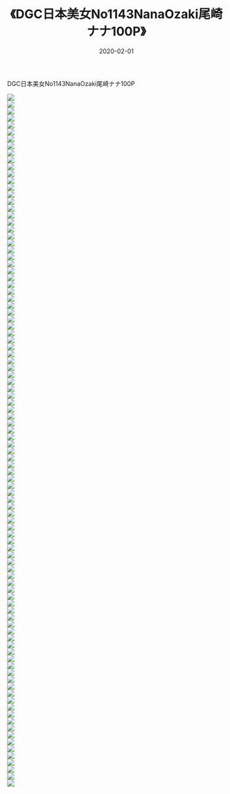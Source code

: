 ﻿---
layout: post
title:  《DGC日本美女No1143NanaOzaki尾崎ナナ100P》
date:   2020-02-01
img: http://img.660000.xyz/Sharelink/性感/2020/DGC日本美女No1143NanaOzaki尾崎ナナ100P/000.jpg
categories: [美女, 清纯, 唯美]
---

DGC日本美女No1143NanaOzaki尾崎ナナ100P

  ![](http://img.660000.xyz/Sharelink/性感/2020/DGC日本美女No1143NanaOzaki尾崎ナナ100P/001.jpg) <br> ![](http://img.660000.xyz/Sharelink/性感/2020/DGC日本美女No1143NanaOzaki尾崎ナナ100P/002.jpg) <br> ![](http://img.660000.xyz/Sharelink/性感/2020/DGC日本美女No1143NanaOzaki尾崎ナナ100P/003.jpg) <br> ![](http://img.660000.xyz/Sharelink/性感/2020/DGC日本美女No1143NanaOzaki尾崎ナナ100P/004.jpg) <br> ![](http://img.660000.xyz/Sharelink/性感/2020/DGC日本美女No1143NanaOzaki尾崎ナナ100P/005.jpg) <br> ![](http://img.660000.xyz/Sharelink/性感/2020/DGC日本美女No1143NanaOzaki尾崎ナナ100P/006.jpg) <br> ![](http://img.660000.xyz/Sharelink/性感/2020/DGC日本美女No1143NanaOzaki尾崎ナナ100P/007.jpg) <br> ![](http://img.660000.xyz/Sharelink/性感/2020/DGC日本美女No1143NanaOzaki尾崎ナナ100P/008.jpg) <br> ![](http://img.660000.xyz/Sharelink/性感/2020/DGC日本美女No1143NanaOzaki尾崎ナナ100P/009.jpg) <br> ![](http://img.660000.xyz/Sharelink/性感/2020/DGC日本美女No1143NanaOzaki尾崎ナナ100P/010.jpg) <br> ![](http://img.660000.xyz/Sharelink/性感/2020/DGC日本美女No1143NanaOzaki尾崎ナナ100P/011.jpg) <br> ![](http://img.660000.xyz/Sharelink/性感/2020/DGC日本美女No1143NanaOzaki尾崎ナナ100P/012.jpg) <br> ![](http://img.660000.xyz/Sharelink/性感/2020/DGC日本美女No1143NanaOzaki尾崎ナナ100P/013.jpg) <br> ![](http://img.660000.xyz/Sharelink/性感/2020/DGC日本美女No1143NanaOzaki尾崎ナナ100P/014.jpg) <br> ![](http://img.660000.xyz/Sharelink/性感/2020/DGC日本美女No1143NanaOzaki尾崎ナナ100P/015.jpg) <br> ![](http://img.660000.xyz/Sharelink/性感/2020/DGC日本美女No1143NanaOzaki尾崎ナナ100P/016.jpg) <br> ![](http://img.660000.xyz/Sharelink/性感/2020/DGC日本美女No1143NanaOzaki尾崎ナナ100P/017.jpg) <br> ![](http://img.660000.xyz/Sharelink/性感/2020/DGC日本美女No1143NanaOzaki尾崎ナナ100P/018.jpg) <br> ![](http://img.660000.xyz/Sharelink/性感/2020/DGC日本美女No1143NanaOzaki尾崎ナナ100P/019.jpg) <br> ![](http://img.660000.xyz/Sharelink/性感/2020/DGC日本美女No1143NanaOzaki尾崎ナナ100P/020.jpg) <br> ![](http://img.660000.xyz/Sharelink/性感/2020/DGC日本美女No1143NanaOzaki尾崎ナナ100P/021.jpg) <br> ![](http://img.660000.xyz/Sharelink/性感/2020/DGC日本美女No1143NanaOzaki尾崎ナナ100P/022.jpg) <br> ![](http://img.660000.xyz/Sharelink/性感/2020/DGC日本美女No1143NanaOzaki尾崎ナナ100P/023.jpg) <br> ![](http://img.660000.xyz/Sharelink/性感/2020/DGC日本美女No1143NanaOzaki尾崎ナナ100P/024.jpg) <br> ![](http://img.660000.xyz/Sharelink/性感/2020/DGC日本美女No1143NanaOzaki尾崎ナナ100P/025.jpg) <br> ![](http://img.660000.xyz/Sharelink/性感/2020/DGC日本美女No1143NanaOzaki尾崎ナナ100P/026.jpg) <br> ![](http://img.660000.xyz/Sharelink/性感/2020/DGC日本美女No1143NanaOzaki尾崎ナナ100P/027.jpg) <br> ![](http://img.660000.xyz/Sharelink/性感/2020/DGC日本美女No1143NanaOzaki尾崎ナナ100P/028.jpg) <br> ![](http://img.660000.xyz/Sharelink/性感/2020/DGC日本美女No1143NanaOzaki尾崎ナナ100P/029.jpg) <br> ![](http://img.660000.xyz/Sharelink/性感/2020/DGC日本美女No1143NanaOzaki尾崎ナナ100P/030.jpg) <br> ![](http://img.660000.xyz/Sharelink/性感/2020/DGC日本美女No1143NanaOzaki尾崎ナナ100P/031.jpg) <br> ![](http://img.660000.xyz/Sharelink/性感/2020/DGC日本美女No1143NanaOzaki尾崎ナナ100P/032.jpg) <br> ![](http://img.660000.xyz/Sharelink/性感/2020/DGC日本美女No1143NanaOzaki尾崎ナナ100P/033.jpg) <br> ![](http://img.660000.xyz/Sharelink/性感/2020/DGC日本美女No1143NanaOzaki尾崎ナナ100P/034.jpg) <br> ![](http://img.660000.xyz/Sharelink/性感/2020/DGC日本美女No1143NanaOzaki尾崎ナナ100P/035.jpg) <br> ![](http://img.660000.xyz/Sharelink/性感/2020/DGC日本美女No1143NanaOzaki尾崎ナナ100P/036.jpg) <br> ![](http://img.660000.xyz/Sharelink/性感/2020/DGC日本美女No1143NanaOzaki尾崎ナナ100P/037.jpg) <br> ![](http://img.660000.xyz/Sharelink/性感/2020/DGC日本美女No1143NanaOzaki尾崎ナナ100P/038.jpg) <br> ![](http://img.660000.xyz/Sharelink/性感/2020/DGC日本美女No1143NanaOzaki尾崎ナナ100P/039.jpg) <br> ![](http://img.660000.xyz/Sharelink/性感/2020/DGC日本美女No1143NanaOzaki尾崎ナナ100P/040.jpg) <br> ![](http://img.660000.xyz/Sharelink/性感/2020/DGC日本美女No1143NanaOzaki尾崎ナナ100P/041.jpg) <br> ![](http://img.660000.xyz/Sharelink/性感/2020/DGC日本美女No1143NanaOzaki尾崎ナナ100P/042.jpg) <br> ![](http://img.660000.xyz/Sharelink/性感/2020/DGC日本美女No1143NanaOzaki尾崎ナナ100P/043.jpg) <br> ![](http://img.660000.xyz/Sharelink/性感/2020/DGC日本美女No1143NanaOzaki尾崎ナナ100P/044.jpg) <br> ![](http://img.660000.xyz/Sharelink/性感/2020/DGC日本美女No1143NanaOzaki尾崎ナナ100P/045.jpg) <br> ![](http://img.660000.xyz/Sharelink/性感/2020/DGC日本美女No1143NanaOzaki尾崎ナナ100P/046.jpg) <br> ![](http://img.660000.xyz/Sharelink/性感/2020/DGC日本美女No1143NanaOzaki尾崎ナナ100P/047.jpg) <br> ![](http://img.660000.xyz/Sharelink/性感/2020/DGC日本美女No1143NanaOzaki尾崎ナナ100P/048.jpg) <br> ![](http://img.660000.xyz/Sharelink/性感/2020/DGC日本美女No1143NanaOzaki尾崎ナナ100P/049.jpg) <br> ![](http://img.660000.xyz/Sharelink/性感/2020/DGC日本美女No1143NanaOzaki尾崎ナナ100P/050.jpg) <br> ![](http://img.660000.xyz/Sharelink/性感/2020/DGC日本美女No1143NanaOzaki尾崎ナナ100P/051.jpg) <br> ![](http://img.660000.xyz/Sharelink/性感/2020/DGC日本美女No1143NanaOzaki尾崎ナナ100P/052.jpg) <br> ![](http://img.660000.xyz/Sharelink/性感/2020/DGC日本美女No1143NanaOzaki尾崎ナナ100P/053.jpg) <br> ![](http://img.660000.xyz/Sharelink/性感/2020/DGC日本美女No1143NanaOzaki尾崎ナナ100P/054.jpg) <br> ![](http://img.660000.xyz/Sharelink/性感/2020/DGC日本美女No1143NanaOzaki尾崎ナナ100P/055.jpg) <br> ![](http://img.660000.xyz/Sharelink/性感/2020/DGC日本美女No1143NanaOzaki尾崎ナナ100P/056.jpg) <br> ![](http://img.660000.xyz/Sharelink/性感/2020/DGC日本美女No1143NanaOzaki尾崎ナナ100P/057.jpg) <br> ![](http://img.660000.xyz/Sharelink/性感/2020/DGC日本美女No1143NanaOzaki尾崎ナナ100P/058.jpg) <br> ![](http://img.660000.xyz/Sharelink/性感/2020/DGC日本美女No1143NanaOzaki尾崎ナナ100P/059.jpg) <br> ![](http://img.660000.xyz/Sharelink/性感/2020/DGC日本美女No1143NanaOzaki尾崎ナナ100P/060.jpg) <br> ![](http://img.660000.xyz/Sharelink/性感/2020/DGC日本美女No1143NanaOzaki尾崎ナナ100P/061.jpg) <br> ![](http://img.660000.xyz/Sharelink/性感/2020/DGC日本美女No1143NanaOzaki尾崎ナナ100P/062.jpg) <br> ![](http://img.660000.xyz/Sharelink/性感/2020/DGC日本美女No1143NanaOzaki尾崎ナナ100P/063.jpg) <br> ![](http://img.660000.xyz/Sharelink/性感/2020/DGC日本美女No1143NanaOzaki尾崎ナナ100P/064.jpg) <br> ![](http://img.660000.xyz/Sharelink/性感/2020/DGC日本美女No1143NanaOzaki尾崎ナナ100P/065.jpg) <br> ![](http://img.660000.xyz/Sharelink/性感/2020/DGC日本美女No1143NanaOzaki尾崎ナナ100P/066.jpg) <br> ![](http://img.660000.xyz/Sharelink/性感/2020/DGC日本美女No1143NanaOzaki尾崎ナナ100P/067.jpg) <br> ![](http://img.660000.xyz/Sharelink/性感/2020/DGC日本美女No1143NanaOzaki尾崎ナナ100P/068.jpg) <br> ![](http://img.660000.xyz/Sharelink/性感/2020/DGC日本美女No1143NanaOzaki尾崎ナナ100P/069.jpg) <br> ![](http://img.660000.xyz/Sharelink/性感/2020/DGC日本美女No1143NanaOzaki尾崎ナナ100P/070.jpg) <br> ![](http://img.660000.xyz/Sharelink/性感/2020/DGC日本美女No1143NanaOzaki尾崎ナナ100P/071.jpg) <br> ![](http://img.660000.xyz/Sharelink/性感/2020/DGC日本美女No1143NanaOzaki尾崎ナナ100P/072.jpg) <br> ![](http://img.660000.xyz/Sharelink/性感/2020/DGC日本美女No1143NanaOzaki尾崎ナナ100P/073.jpg) <br> ![](http://img.660000.xyz/Sharelink/性感/2020/DGC日本美女No1143NanaOzaki尾崎ナナ100P/074.jpg) <br> ![](http://img.660000.xyz/Sharelink/性感/2020/DGC日本美女No1143NanaOzaki尾崎ナナ100P/075.jpg) <br> ![](http://img.660000.xyz/Sharelink/性感/2020/DGC日本美女No1143NanaOzaki尾崎ナナ100P/076.jpg) <br> ![](http://img.660000.xyz/Sharelink/性感/2020/DGC日本美女No1143NanaOzaki尾崎ナナ100P/077.jpg) <br> ![](http://img.660000.xyz/Sharelink/性感/2020/DGC日本美女No1143NanaOzaki尾崎ナナ100P/078.jpg) <br> ![](http://img.660000.xyz/Sharelink/性感/2020/DGC日本美女No1143NanaOzaki尾崎ナナ100P/079.jpg) <br> ![](http://img.660000.xyz/Sharelink/性感/2020/DGC日本美女No1143NanaOzaki尾崎ナナ100P/080.jpg) <br> ![](http://img.660000.xyz/Sharelink/性感/2020/DGC日本美女No1143NanaOzaki尾崎ナナ100P/081.jpg) <br> ![](http://img.660000.xyz/Sharelink/性感/2020/DGC日本美女No1143NanaOzaki尾崎ナナ100P/082.jpg) <br> ![](http://img.660000.xyz/Sharelink/性感/2020/DGC日本美女No1143NanaOzaki尾崎ナナ100P/083.jpg) <br> ![](http://img.660000.xyz/Sharelink/性感/2020/DGC日本美女No1143NanaOzaki尾崎ナナ100P/084.jpg) <br> ![](http://img.660000.xyz/Sharelink/性感/2020/DGC日本美女No1143NanaOzaki尾崎ナナ100P/085.jpg) <br> ![](http://img.660000.xyz/Sharelink/性感/2020/DGC日本美女No1143NanaOzaki尾崎ナナ100P/086.jpg) <br> ![](http://img.660000.xyz/Sharelink/性感/2020/DGC日本美女No1143NanaOzaki尾崎ナナ100P/087.jpg) <br> ![](http://img.660000.xyz/Sharelink/性感/2020/DGC日本美女No1143NanaOzaki尾崎ナナ100P/088.jpg) <br> ![](http://img.660000.xyz/Sharelink/性感/2020/DGC日本美女No1143NanaOzaki尾崎ナナ100P/089.jpg) <br> ![](http://img.660000.xyz/Sharelink/性感/2020/DGC日本美女No1143NanaOzaki尾崎ナナ100P/090.jpg) <br> ![](http://img.660000.xyz/Sharelink/性感/2020/DGC日本美女No1143NanaOzaki尾崎ナナ100P/091.jpg) <br> ![](http://img.660000.xyz/Sharelink/性感/2020/DGC日本美女No1143NanaOzaki尾崎ナナ100P/092.jpg) <br> ![](http://img.660000.xyz/Sharelink/性感/2020/DGC日本美女No1143NanaOzaki尾崎ナナ100P/093.jpg) <br> ![](http://img.660000.xyz/Sharelink/性感/2020/DGC日本美女No1143NanaOzaki尾崎ナナ100P/094.jpg) <br> ![](http://img.660000.xyz/Sharelink/性感/2020/DGC日本美女No1143NanaOzaki尾崎ナナ100P/095.jpg) <br> ![](http://img.660000.xyz/Sharelink/性感/2020/DGC日本美女No1143NanaOzaki尾崎ナナ100P/096.jpg) <br> ![](http://img.660000.xyz/Sharelink/性感/2020/DGC日本美女No1143NanaOzaki尾崎ナナ100P/097.jpg) <br> ![](http://img.660000.xyz/Sharelink/性感/2020/DGC日本美女No1143NanaOzaki尾崎ナナ100P/098.jpg) <br> ![](http://img.660000.xyz/Sharelink/性感/2020/DGC日本美女No1143NanaOzaki尾崎ナナ100P/099.jpg) <br> ![](http://img.660000.xyz/Sharelink/性感/2020/DGC日本美女No1143NanaOzaki尾崎ナナ100P/100.jpg) <br>